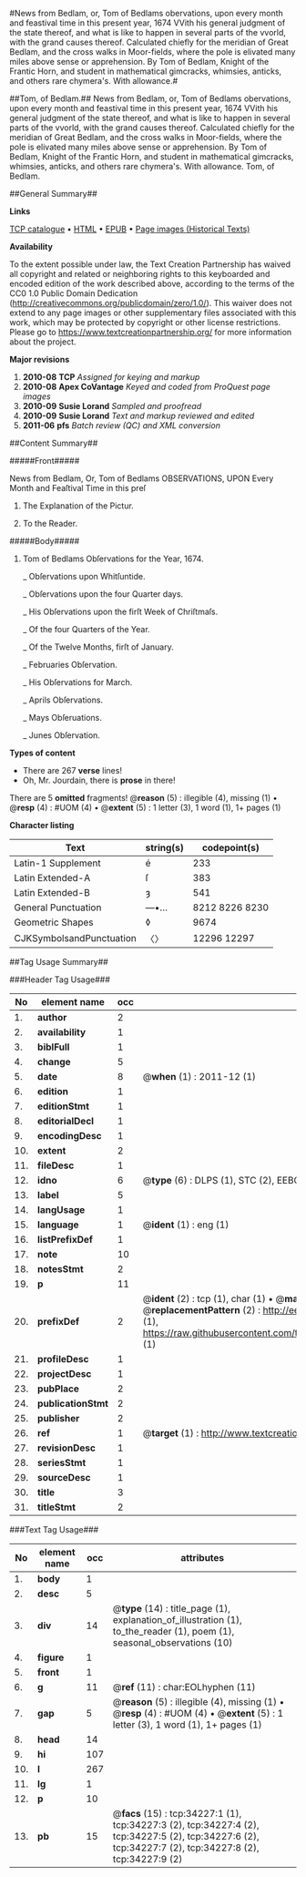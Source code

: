 #News from Bedlam, or, Tom of Bedlams obervations, upon every month and feastival time in this present year, 1674 VVith his general judgment of the state thereof, and what is like to happen in several parts of the vvorld, with the grand causes thereof. Calculated chiefly for the meridian of Great Bedlam, and the cross walks in Moor-fields, where the pole is elivated many miles above sense or apprehension. By Tom of Bedlam, Knight of the Frantic Horn, and student in mathematical gimcracks, whimsies, anticks, and others rare chymera's. With allowance.#

##Tom, of Bedlam.##
News from Bedlam, or, Tom of Bedlams obervations, upon every month and feastival time in this present year, 1674 VVith his general judgment of the state thereof, and what is like to happen in several parts of the vvorld, with the grand causes thereof. Calculated chiefly for the meridian of Great Bedlam, and the cross walks in Moor-fields, where the pole is elivated many miles above sense or apprehension. By Tom of Bedlam, Knight of the Frantic Horn, and student in mathematical gimcracks, whimsies, anticks, and others rare chymera's. With allowance.
Tom, of Bedlam.

##General Summary##

**Links**

[TCP catalogue](http://www.ota.ox.ac.uk/tcp/)  • 
[HTML](http://tei.it.ox.ac.uk/tcp/Texts-HTML/free/A53/A53124.html)  • 
[EPUB](http://tei.it.ox.ac.uk/tcp/Texts-EPUB/free/A53/A53124.epub) • 
[Page images (Historical Texts)](https://historicaltexts.jisc.ac.uk/eebo-99829784e)

**Availability**

To the extent possible under law, the Text Creation Partnership has waived all copyright and related or neighboring rights to this keyboarded and encoded edition of the work described above, according to the terms of the CC0 1.0 Public Domain Dedication (http://creativecommons.org/publicdomain/zero/1.0/). This waiver does not extend to any page images or other supplementary files associated with this work, which may be protected by copyright or other license restrictions. Please go to https://www.textcreationpartnership.org/ for more information about the project.

**Major revisions**

1. __2010-08__ __TCP__ *Assigned for keying and markup*
1. __2010-08__ __Apex CoVantage__ *Keyed and coded from ProQuest page images*
1. __2010-09__ __Susie Lorand__ *Sampled and proofread*
1. __2010-09__ __Susie Lorand__ *Text and markup reviewed and edited*
1. __2011-06__ __pfs__ *Batch review (QC) and XML conversion*

##Content Summary##

#####Front#####

News from Bedlam, Or, Tom of Bedlams OBSERVATIONS, UPON Every Month and Feaſtival Time in this preſ
1. The Explanation of the Pictur.

1. To the Reader.

#####Body#####

1. Tom of Bedlams Obſervations for the Year, 1674.

    _ Obſervations upon Whitſuntide.

    _ Obſervations upon the four Quarter days.

    _ His Obſervations upon the firſt Week of Chriſtmaſs.

    _ Of the four Quarters of the Year.

    _ Of the Twelve Months, firſt of January.

    _ Februaries Obſervation.

    _ His Obſervations for March.

    _ Aprils Obſervations.

    _ Mays Obſeruations.

    _ Junes Obſervation.

**Types of content**

  * There are 267 **verse** lines!
  * Oh, Mr. Jourdain, there is **prose** in there!

There are 5 **omitted** fragments! 
 @__reason__ (5) : illegible (4), missing (1)  •  @__resp__ (4) : #UOM (4)  •  @__extent__ (5) : 1 letter (3), 1 word (1), 1+ pages (1)

**Character listing**


|Text|string(s)|codepoint(s)|
|---|---|---|
|Latin-1 Supplement|é|233|
|Latin Extended-A|ſ|383|
|Latin Extended-B|ȝ|541|
|General Punctuation|—•…|8212 8226 8230|
|Geometric Shapes|◊|9674|
|CJKSymbolsandPunctuation|〈〉|12296 12297|

##Tag Usage Summary##

###Header Tag Usage###

|No|element name|occ|attributes|
|---|---|---|---|
|1.|__author__|2||
|2.|__availability__|1||
|3.|__biblFull__|1||
|4.|__change__|5||
|5.|__date__|8| @__when__ (1) : 2011-12 (1)|
|6.|__edition__|1||
|7.|__editionStmt__|1||
|8.|__editorialDecl__|1||
|9.|__encodingDesc__|1||
|10.|__extent__|2||
|11.|__fileDesc__|1||
|12.|__idno__|6| @__type__ (6) : DLPS (1), STC (2), EEBO-CITATION (1), PROQUEST (1), VID (1)|
|13.|__label__|5||
|14.|__langUsage__|1||
|15.|__language__|1| @__ident__ (1) : eng (1)|
|16.|__listPrefixDef__|1||
|17.|__note__|10||
|18.|__notesStmt__|2||
|19.|__p__|11||
|20.|__prefixDef__|2| @__ident__ (2) : tcp (1), char (1)  •  @__matchPattern__ (2) : ([0-9\-]+):([0-9IVX]+) (1), (.+) (1)  •  @__replacementPattern__ (2) : http://eebo.chadwyck.com/downloadtiff?vid=$1&page=$2 (1), https://raw.githubusercontent.com/textcreationpartnership/Texts/master/tcpchars.xml#$1 (1)|
|21.|__profileDesc__|1||
|22.|__projectDesc__|1||
|23.|__pubPlace__|2||
|24.|__publicationStmt__|2||
|25.|__publisher__|2||
|26.|__ref__|1| @__target__ (1) : http://www.textcreationpartnership.org/docs/. (1)|
|27.|__revisionDesc__|1||
|28.|__seriesStmt__|1||
|29.|__sourceDesc__|1||
|30.|__title__|3||
|31.|__titleStmt__|2||


###Text Tag Usage###

|No|element name|occ|attributes|
|---|---|---|---|
|1.|__body__|1||
|2.|__desc__|5||
|3.|__div__|14| @__type__ (14) : title_page (1), explanation_of_illustration (1), to_the_reader (1), poem (1), seasonal_observations (10)|
|4.|__figure__|1||
|5.|__front__|1||
|6.|__g__|11| @__ref__ (11) : char:EOLhyphen (11)|
|7.|__gap__|5| @__reason__ (5) : illegible (4), missing (1)  •  @__resp__ (4) : #UOM (4)  •  @__extent__ (5) : 1 letter (3), 1 word (1), 1+ pages (1)|
|8.|__head__|14||
|9.|__hi__|107||
|10.|__l__|267||
|11.|__lg__|1||
|12.|__p__|10||
|13.|__pb__|15| @__facs__ (15) : tcp:34227:1 (1), tcp:34227:3 (2), tcp:34227:4 (2), tcp:34227:5 (2), tcp:34227:6 (2), tcp:34227:7 (2), tcp:34227:8 (2), tcp:34227:9 (2)|
